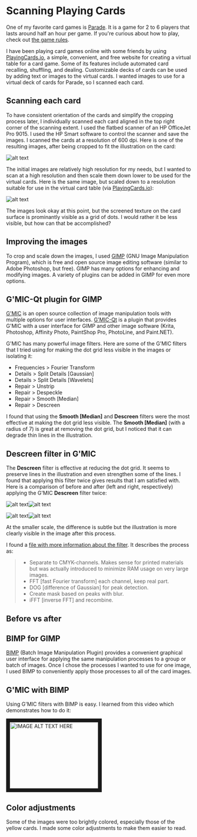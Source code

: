 # Scanning Playing Cards

One of my favorite card games is [Parade](https://boardgamegeek.com/boardgame/56692/parade). It is a game for 2 to 6 players that lasts around half an hour per game. If you're curious about how to play, check out [the game rules](https://github.com/clancygeodata/image-manipulation/blob/master/zm1201_parade_rules.pdf).

I have been playing card games online with some friends by using [PlayingCards.io](https://playingcards.io/), a simple, convenient, and free website for creating a virtual table for a card game. Some of its features include automated card recalling, shuffling, and dealing. Customizable decks of cards can be used by adding text or images to the virtual cards. I wanted images to use for a virtual deck of cards for Parade, so I scanned each card.

## Scanning each card

To have consistent orientation of the cards and simplify the cropping process later, I individually scanned each card aligned in the top right corner of the scanning extent. I used the flatbed scanner of an HP OfficeJet Pro 9015. I used the HP Smart software to control the scanner and save the images. I scanned the cards at a resolution of 600 dpi. Here is one of the resulting images, after being cropped to fit the illustration on the card:

![alt text](https://github.com/clancygeodata/image-manipulation/blob/master/purple_2_scan.jpg)

The initial images are relatively high resolution for my needs, but I wanted to scan at a high resolution and then scale them down lower to be used for the virtual cards. Here is the same image, but scaled down to a resolution suitable for use in the virtual card table (via [PlayingCards.io](https://playingcards.io/)):

![alt text](https://github.com/clancygeodata/image-manipulation/blob/master/purple_2_scan_small.jpg)

The images look okay at this point, but the screened texture on the card surface is prominantly visible as a grid of dots. I would rather it be less visible, but how can that be accomplished?

## Improving the images

To crop and scale down the images, I used [GIMP](https://www.gimp.org/) (GNU Image Manipulation Program), which is free and open source image editing software (similar to Adobe Photoshop, but free). GIMP has many options for enhancing and modifying images. A variety of plugins can be added in GIMP for even more options.

## G'MIC-Qt plugin for GIMP

[G'MIC](https://gmic.eu/) is an open source collection of image manipulation tools with multiple options for user interfaces. [G'MIC-Qt](https://github.com/c-koi/gmic-qt) is a plugin that provides G'MIC with a user interface for GIMP and other image software (Krita, Photoshop, Affinity Photo, PaintShop Pro, PhotoLine, and Paint.NET).

G'MIC has many powerful image filters. Here are some of the G'MIC filters that I tried using for making the dot grid less visible in the images or isolating it:
- Frequencies > Fourier Transform
- Details > Split Details [Gaussian]
- Details > Split Details [Wavelets]
- Repair > Unstrip
- Repair > Despeckle
- Repair > Smooth [Median]
- Repair > Descreen

I found that using the **Smooth [Median]** and **Descreen** filters were the most effective at making the dot grid less visible. The **Smooth [Median]** (with a radius of 7) is great at removing the dot grid, but I noticed that it can degrade thin lines in the illustration.

## Descreen filter in G'MIC

The **Descreen** filter is effective at reducing the dot grid. It seems to preserve lines in the illustration and even strengthen some of the lines. I found that applying this filter twice gives results that I am satisfied with. Here is a comparison of before and after (left and right, respectively) applying the G'MIC **Descreen** filter twice:

![alt text](https://github.com/clancygeodata/image-manipulation/blob/master/purple_2_scan.jpg)![alt text](https://github.com/clancygeodata/image-manipulation/blob/master/purple_2_descreen.jpg)

![alt text](https://github.com/clancygeodata/image-manipulation/blob/master/purple_2_scan_small.jpg)![alt text](https://github.com/clancygeodata/image-manipulation/blob/master/purple_2_descreen_small.jpg)

At the smaller scale, the difference is subtle but the illustration is more clearly visible in the image after this process.

I found a [file with more information about the filter](https://github.com/dtschump/gmic-community/blob/master/include/andreas_pahlsson.gmic). It describes the process as:
> - Separate to CMYK-channels. Makes sense for printed materials but was actually introduced to minimize RAM usage on very large images.
> - FFT [fast Fourier transform] each channel, keep real part.
> - DOG [difference of Gaussian] for peak detection.
> - Create mask based on peaks with blur.
> - iFFT [inverse FFT] and recombine.

## Before vs after

 


## BIMP for GIMP

[BIMP](https://alessandrofrancesconi.it/projects/bimp/) (Batch Image Manipulation Plugin) provides a convenient graphical user interface for applying the same manipulation processes to a group or batch of images. Once I chose the processes I wanted to use for one image, I used BIMP to conveniently apply those processes to all of the card images.

## G'MIC with BIMP

Using G'MIC filters with BIMP is easy. I learned from this video which demonstrates how to do it:

<a href="http://www.youtube.com/watch?feature=player_embedded&v=DJh1AB0VdFk
" target="_blank"><img src="http://img.youtube.com/vi/DJh1AB0VdFk/0.jpg" 
alt="IMAGE ALT TEXT HERE" width="240" height="180" border="10" /></a>
## Color adjustments

Some of the images were too brightly colored, especially those of the yellow cards. I made some color adjustments to make them easier to read.